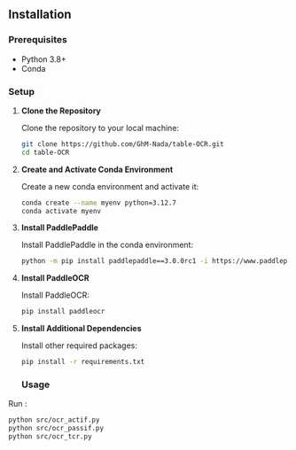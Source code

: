## **Installation**

### **Prerequisites**
- Python 3.8+
- Conda

### **Setup**

1. **Clone the Repository**

   Clone the repository to your local machine:

   ```bash
   git clone https://github.com/GhM-Nada/table-OCR.git
   cd table-OCR
   ```

2. **Create and Activate Conda Environment**

   Create a new conda environment and activate it:

   ```bash
   conda create --name myenv python=3.12.7
   conda activate myenv
   ```

3. **Install PaddlePaddle**

   Install PaddlePaddle in the conda environment:

   ```bash
   python -m pip install paddlepaddle==3.0.0rc1 -i https://www.paddlepaddle.org.cn/packages/stable/cpu/
   ```

4. **Install PaddleOCR**

   Install PaddleOCR:

   ```bash
   pip install paddleocr
   ```

5. **Install Additional Dependencies**

   Install other required packages:

   ```bash
   pip install -r requirements.txt

   ```
   ### **Usage**
Run :

```bash
python src/ocr_actif.py  
python src/ocr_passif.py  
python src/ocr_tcr.py 
```

